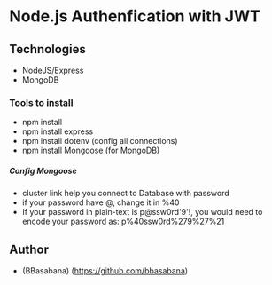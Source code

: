 # Node.js Authenfication with JWT
## Technologies
- NodeJS/Express
- MongoDB

### Tools to install
- npm install
- npm install express
- npm install dotenv (config all connections)
- npm install Mongoose (for MongoDB)

##### Config Mongoose
- cluster link help you connect to Database with password
- if your password have @, change it in %40
- If your password in plain-text is p@ssw0rd'9'!, you would need to encode your password as: p%40ssw0rd%279%27%21

## Author
- (BBasabana) (https://github.com/bbasabana)